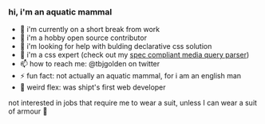 ### hi, i'm an aquatic mammal

- 🔭 i'm currently on a short break from work
- 👯 i'm a hobby open source contributor
- 🤔 i'm looking for help with bulding declarative css solution
- 💬 i'm a css expert (check out my [spec compliant media query parser](https://github.com/tbjgolden/media-query-parser))
- 📫 how to reach me: @tbjgolden on twitter
- ⚡ fun fact: not actually an aquatic mammal, for i am an english man
- 💪 weird flex: was shipt's first web developer

not interested in jobs that require me to wear a suit, unless I can wear a suit of armour 💂
